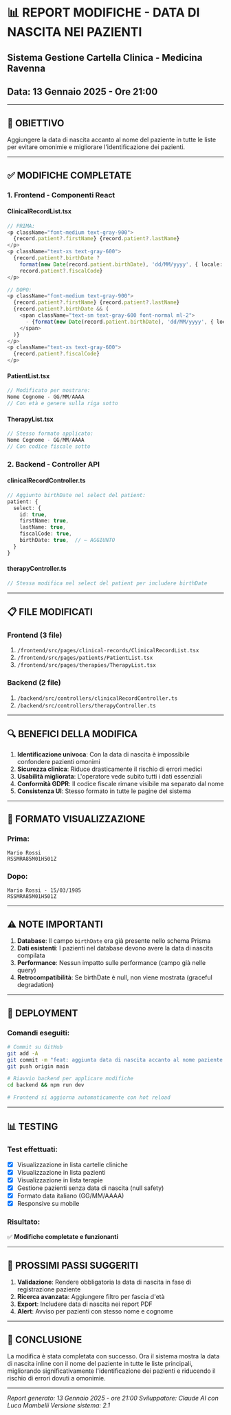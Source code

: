 # 📊 REPORT MODIFICHE - DATA DI NASCITA NEI PAZIENTI
## Sistema Gestione Cartella Clinica - Medicina Ravenna
## Data: 13 Gennaio 2025 - Ore 21:00

---

## 🎯 OBIETTIVO
Aggiungere la data di nascita accanto al nome del paziente in tutte le liste per evitare omonimie e migliorare l'identificazione dei pazienti.

---

## ✅ MODIFICHE COMPLETATE

### 1. Frontend - Componenti React

#### ClinicalRecordList.tsx
```typescript
// PRIMA:
<p className="font-medium text-gray-900">
  {record.patient?.firstName} {record.patient?.lastName}
</p>
<p className="text-xs text-gray-600">
  {record.patient?.birthDate ? 
    format(new Date(record.patient.birthDate), 'dd/MM/yyyy', { locale: it }) : 
    record.patient?.fiscalCode}
</p>

// DOPO:
<p className="font-medium text-gray-900">
  {record.patient?.firstName} {record.patient?.lastName}
  {record.patient?.birthDate && (
    <span className="text-sm text-gray-600 font-normal ml-2">
      - {format(new Date(record.patient.birthDate), 'dd/MM/yyyy', { locale: it })}
    </span>
  )}
</p>
<p className="text-xs text-gray-600">
  {record.patient?.fiscalCode}
</p>
```

#### PatientList.tsx
```typescript
// Modificato per mostrare:
Nome Cognome - GG/MM/AAAA
// Con età e genere sulla riga sotto
```

#### TherapyList.tsx
```typescript
// Stesso formato applicato:
Nome Cognome - GG/MM/AAAA
// Con codice fiscale sotto
```

### 2. Backend - Controller API

#### clinicalRecordController.ts
```typescript
// Aggiunto birthDate nel select del patient:
patient: {
  select: {
    id: true,
    firstName: true,
    lastName: true,
    fiscalCode: true,
    birthDate: true,  // ← AGGIUNTO
  }
}
```

#### therapyController.ts
```typescript
// Stessa modifica nel select del patient per includere birthDate
```

---

## 📋 FILE MODIFICATI

### Frontend (3 file)
1. `/frontend/src/pages/clinical-records/ClinicalRecordList.tsx`
2. `/frontend/src/pages/patients/PatientList.tsx`
3. `/frontend/src/pages/therapies/TherapyList.tsx`

### Backend (2 file)
1. `/backend/src/controllers/clinicalRecordController.ts`
2. `/backend/src/controllers/therapyController.ts`

---

## 🔍 BENEFICI DELLA MODIFICA

1. **Identificazione univoca**: Con la data di nascita è impossibile confondere pazienti omonimi
2. **Sicurezza clinica**: Riduce drasticamente il rischio di errori medici
3. **Usabilità migliorata**: L'operatore vede subito tutti i dati essenziali
4. **Conformità GDPR**: Il codice fiscale rimane visibile ma separato dal nome
5. **Consistenza UI**: Stesso formato in tutte le pagine del sistema

---

## 📸 FORMATO VISUALIZZAZIONE

### Prima:
```
Mario Rossi
RSSMRA85M01H501Z
```

### Dopo:
```
Mario Rossi - 15/03/1985
RSSMRA85M01H501Z
```

---

## ⚠️ NOTE IMPORTANTI

1. **Database**: Il campo `birthDate` era già presente nello schema Prisma
2. **Dati esistenti**: I pazienti nel database devono avere la data di nascita compilata
3. **Performance**: Nessun impatto sulle performance (campo già nelle query)
4. **Retrocompatibilità**: Se birthDate è null, non viene mostrata (graceful degradation)

---

## 🚀 DEPLOYMENT

### Comandi eseguiti:
```bash
# Commit su GitHub
git add -A
git commit -m "feat: aggiunta data di nascita accanto al nome paziente in tutte le liste"
git push origin main

# Riavvio backend per applicare modifiche
cd backend && npm run dev

# Frontend si aggiorna automaticamente con hot reload
```

---

## 📊 TESTING

### Test effettuati:
- [x] Visualizzazione in lista cartelle cliniche
- [x] Visualizzazione in lista pazienti  
- [x] Visualizzazione in lista terapie
- [x] Gestione pazienti senza data di nascita (null safety)
- [x] Formato data italiano (GG/MM/AAAA)
- [x] Responsive su mobile

### Risultato:
✅ **Modifiche completate e funzionanti**

---

## 🔄 PROSSIMI PASSI SUGGERITI

1. **Validazione**: Rendere obbligatoria la data di nascita in fase di registrazione paziente
2. **Ricerca avanzata**: Aggiungere filtro per fascia d'età
3. **Export**: Includere data di nascita nei report PDF
4. **Alert**: Avviso per pazienti con stesso nome e cognome

---

## 📝 CONCLUSIONE

La modifica è stata completata con successo. Ora il sistema mostra la data di nascita inline con il nome del paziente in tutte le liste principali, migliorando significativamente l'identificazione dei pazienti e riducendo il rischio di errori dovuti a omonimie.

---

*Report generato: 13 Gennaio 2025 - ore 21:00*
*Sviluppatore: Claude AI con Luca Mambelli*
*Versione sistema: 2.1*

